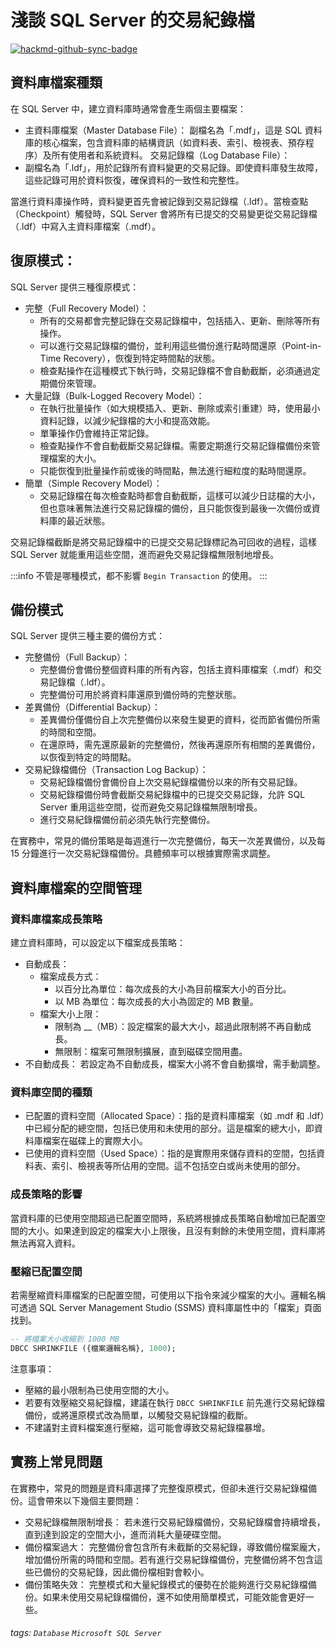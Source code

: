 # 淺談 SQL Server 的交易紀錄檔

[![hackmd-github-sync-badge](https://hackmd.io/tydQVsmqQnWV3qGGaiqI4g/badge)](https://hackmd.io/tydQVsmqQnWV3qGGaiqI4g)


## 資料庫檔案種類
在 SQL Server 中，建立資料庫時通常會產生兩個主要檔案：
* 主資料庫檔案（Master Database File）：
副檔名為「.mdf」，這是 SQL 資料庫的核心檔案，包含資料庫的結構資訊（如資料表、索引、檢視表、預存程序）及所有使用者和系統資料。
交易記錄檔（Log Database File）：
* 副檔名為「.ldf」，用於記錄所有資料變更的交易記錄。即使資料庫發生故障，這些記錄可用於資料恢復，確保資料的一致性和完整性。

當進行資料庫操作時，資料變更首先會被記錄到交易記錄檔（.ldf）。當檢查點（Checkpoint）觸發時，SQL Server 會將所有已提交的交易變更從交易記錄檔（.ldf）中寫入主資料庫檔案（.mdf）。

## 復原模式：
SQL Server 提供三種復原模式：
* 完整（Full Recovery Model）：
  * 所有的交易都會完整記錄在交易記錄檔中，包括插入、更新、刪除等所有操作。
  * 可以進行交易記錄檔的備份，並利用這些備份進行點時間還原（Point-in-Time Recovery），恢復到特定時間點的狀態。
  * 檢查點操作在這種模式下執行時，交易記錄檔不會自動截斷，必須通過定期備份來管理。
* 大量記錄（Bulk-Logged Recovery Model）：
  * 在執行批量操作（如大規模插入、更新、刪除或索引重建）時，使用最小資料記錄，以減少紀錄檔的大小和提高效能。
  * 單筆操作仍會維持正常記錄。
  * 檢查點操作不會自動截斷交易記錄檔。需要定期進行交易記錄檔備份來管理檔案的大小。
  * 只能恢復到批量操作前或後的時間點，無法進行細粒度的點時間還原。
* 簡單（Simple Recovery Model）：
  * 交易記錄檔在每次檢查點時都會自動截斷，這樣可以減少日誌檔的大小，但也意味著無法進行交易記錄檔的備份，且只能恢復到最後一次備份或資料庫的最近狀態。

交易記錄檔截斷是將交易記錄檔中的已提交交易記錄標記為可回收的過程，這樣 SQL Server 就能重用這些空間，進而避免交易記錄檔無限制地增長。

:::info
不管是哪種模式，都不影響 `Begin Transaction` 的使用。
:::

## 備份模式
SQL Server 提供三種主要的備份方式：
* 完整備份（Full Backup）：
  * 完整備份會備份整個資料庫的所有內容，包括主資料庫檔案（.mdf）和交易記錄檔（.ldf）。
  * 完整備份可用於將資料庫還原到備份時的完整狀態。
* 差異備份（Differential Backup）：
  * 差異備份僅備份自上次完整備份以來發生變更的資料，從而節省備份所需的時間和空間。
  * 在還原時，需先還原最新的完整備份，然後再還原所有相關的差異備份，以恢復到特定的時間點。
* 交易紀錄檔備份（Transaction Log Backup）：
  * 交易紀錄檔備份會備份自上次交易紀錄檔備份以來的所有交易記錄。
  * 交易紀錄檔備份時會截斷交易紀錄檔中的已提交交易記錄，允許 SQL Server 重用這些空間，從而避免交易記錄檔無限制增長。
  * 進行交易紀錄檔備份前必須先執行完整備份。

在實務中，常見的備份策略是每週進行一次完整備份，每天一次差異備份，以及每 15 分鐘進行一次交易紀錄檔備份。具體頻率可以根據實際需求調整。

## 資料庫檔案的空間管理
### 資料庫檔案成長策略
建立資料庫時，可以設定以下檔案成長策略：
* 自動成長：
  * 檔案成長方式：
    * 以百分比為單位：每次成長的大小為目前檔案大小的百分比。
    * 以 MB 為單位：每次成長的大小為固定的 MB 數量。
  * 檔案大小上限：
    * 限制為 __（MB）：設定檔案的最大大小，超過此限制將不再自動成長。
    * 無限制：檔案可無限制擴展，直到磁碟空間用盡。
* 不自動成長：
若設定為不自動成長，檔案大小將不會自動擴增，需手動調整。

### 資料庫空間的種類
* 已配置的資料空間（Allocated Space）：指的是資料庫檔案（如 .mdf 和 .ldf）中已經分配的總空間，包括已使用和未使用的部分。這是檔案的總大小，即資料庫檔案在磁碟上的實際大小。
* 已使用的資料空間（Used Space）：指的是實際用來儲存資料的空間，包括資料表、索引、檢視表等所佔用的空間。這不包括空白或尚未使用的部分。

### 成長策略的影響
當資料庫的已使用空間超過已配置空間時，系統將根據成長策略自動增加已配置空間的大小。如果達到設定的檔案大小上限後，且沒有剩餘的未使用空間，資料庫將無法再寫入資料。

### 壓縮已配置空間
若需壓縮資料庫檔案的已配置空間，可使用以下指令來減少檔案的大小。邏輯名稱可透過 SQL Server Management Studio (SSMS) 資料庫屬性中的「檔案」頁面找到。
```sql
-- 將檔案大小收縮到 1000 MB
DBCC SHRINKFILE ({檔案邏輯名稱}, 1000);
```

注意事項：
* 壓縮的最小限制為已使用空間的大小。
* 若要有效壓縮交易紀錄檔，建議在執行 `DBCC SHRINKFILE` 前先進行交易紀錄檔備份，或將還原模式改為簡單，以觸發交易紀錄檔的截斷。
* 不建議對主資料檔案進行壓縮，這可能會導致交易紀錄檔暴增。

## 實務上常見問題
在實務中，常見的問題是資料庫選擇了完整復原模式，但卻未進行交易紀錄檔備份。這會帶來以下幾個主要問題：
* 交易紀錄檔無限制增長：
若未進行交易紀錄檔備份，交易紀錄檔會持續增長，直到達到設定的空間大小，進而消耗大量硬碟空間。
* 備份檔案過大：
完整備份會包含所有未截斷的交易紀錄，導致備份檔案龐大，增加備份所需的時間和空間。若有進行交易紀錄檔備份，完整備份將不包含這些已備份的交易紀錄，因此備份檔相對會較小。
* 備份策略失效：
完整模式和大量紀錄模式的優勢在於能夠進行交易紀錄檔備份。如果未使用交易紀錄檔備份，還不如使用簡單模式，可能效能會更好一些。

###### tags: `Database` `Microsoft SQL Server`